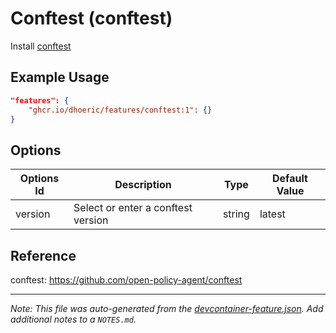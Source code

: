 
# Conftest (conftest)

Install [conftest](https://www.conftest.dev/)

## Example Usage

```json
"features": {
    "ghcr.io/dhoeric/features/conftest:1": {}
}
```

## Options

| Options Id | Description | Type | Default Value |
|-----|-----|-----|-----|
| version | Select or enter a conftest version | string | latest |

## Reference

conftest: https://github.com/open-policy-agent/conftest

---

_Note: This file was auto-generated from the [devcontainer-feature.json](https://github.com/dhoeric/features/blob/main/src/conftest/devcontainer-feature.json).  Add additional notes to a `NOTES.md`._
